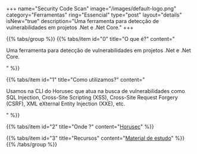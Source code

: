 +++
name="Security Code Scan"
image="/images/default-logo.png"
category="Ferramentas"
ring="Essencial"
type="post"
layout="details"
isNew="true"
description="Uma ferramenta para detecção de vulnerabilidades em projetos .Net e .Net Core."
+++

{{% tabs/group %}}
  {{% tabs/item id="0" title="O que é?" content="<p>Uma ferramenta para detecção de vulnerabilidades em projetos .Net e .Net Core.</p>" %}}
  
  {{% tabs/item id="1" title="Como utilizamos?" content="<p>Usamos na CLI do Horusec que atua na busca de vulnerabilidades como SQL Injection, Cross-Site Scripting (XSS), Cross-Site Request Forgery (CSRF), XML eXternal Entity Injection (XXE), etc.</p>" %}}
  
  {{% tabs/item id="2" title="Onde ?" content="<a href='https://horusec.io/' target='_blank'>Horusec</a>" %}}

  {{% tabs/item id="3" title="Recursos" content="<a href='https://security-code-scan.github.io/' target='_blank'>Material de estudo</a>" %}}
{{% /tabs/group %}}